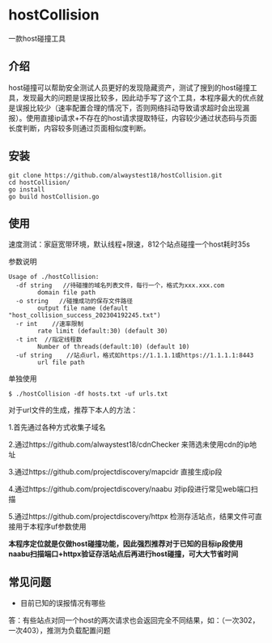 # hostCollision

一款host碰撞工具



## 介绍

host碰撞可以帮助安全测试人员更好的发现隐藏资产，测试了搜到的host碰撞工具，发现最大的问题是误报比较多，因此动手写了这个工具，本程序最大的优点就是误报比较少（速率配置合理的情况下，否则网络抖动导致请求超时会出现漏报）。使用直接ip请求+不存在的host请求提取特征，内容较少通过状态码与页面长度判断，内容较多则通过页面相似度判断。



## 安装

```
git clone https://github.com/alwaystest18/hostCollision.git
cd hostCollision/
go install
go build hostCollision.go
```



## 使用

速度测试：家庭宽带环境，默认线程+限速，812个站点碰撞一个host耗时35s

参数说明

```
Usage of ./hostCollision:
  -df string   //待碰撞的域名列表文件，每行一个，格式为xxx.xxx.com
        domain file path
  -o string   //碰撞成功的保存文件路径
        output file name (default "host_collision_success_202304192245.txt")
  -r int    //速率限制
        rate limit (default:30) (default 30)
  -t int  //指定线程数
        Number of threads(default:10) (default 10)
  -uf string    //站点url，格式如https://1.1.1.1或https://1.1.1.1:8443
        url file path
```

单独使用

```
$ ./hostCollision -df hosts.txt -uf urls.txt 
```

对于url文件的生成，推荐下本人的方法：

1.首先通过各种方式收集子域名

2.通过https://github.com/alwaystest18/cdnChecker 来筛选未使用cdn的ip地址

3.通过https://github.com/projectdiscovery/mapcidr 直接生成ip段

4.通过https://github.com/projectdiscovery/naabu 对ip段进行常见web端口扫描

5.通过https://github.com/projectdiscovery/httpx 检测存活站点，结果文件可直接用于本程序uf参数使用

**本程序定位就是仅做host碰撞功能，因此强烈推荐对于已知的目标ip段使用naabu扫描端口+httpx验证存活站点后再进行host碰撞，可大大节省时间**

## 常见问题

- 目前已知的误报情况有哪些

​       答：有些站点对同一个host的两次请求也会返回完全不同结果，如：（一次302，一次403），推测为负载配置问题
